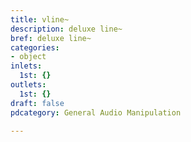 ```yaml
---
title: vline~
description: deluxe line~
bref: deluxe line~
categories:
- object
inlets:
  1st: {}
outlets:
  1st: {}
draft: false
pdcategory: General Audio Manipulation

---
```


